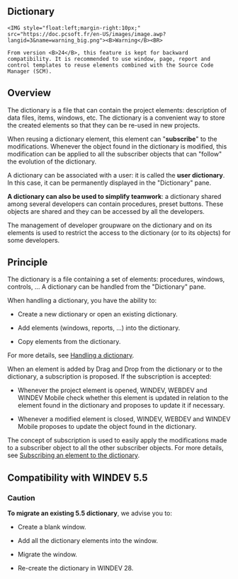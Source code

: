 
## Dictionary 
			

<DIV class="specObsolete">
	<IMG style="float:left;margin-right:10px;" src="https://doc.pcsoft.fr/en-US/images/image.awp?langid=3&name=warning_big.png"><B>Warning</B><BR>
	From version <B>24</B>, this feature is kept for backward compatibility. It is recommended to use window, page, report and control templates to reuse elements combined with the Source Code Manager (SCM).  
</DIV><a name="NOTE1"></a>
<a name="NOTE1_1"></a>


## Overview
<a name="overview_ELTTEXTE000113"></a>
The dictionary is a file that can contain the project elements: description of data files, items, windows, etc. The dictionary is a convenient way to store the created elements so that they can be re-used in new projects.

When reusing a dictionary element, this element can "**subscribe**" to the modifications. Whenever the object found in the dictionary is modified, this modification can be applied to all the subscriber objects that can "follow" the evolution of the dictionary.

A dictionary can be associated with a user: it is called the **user dictionary**. In this case, it can be permanently displayed in the "Dictionary" pane. 

**A dictionary can also be used to simplify teamwork**: a dictionary shared among several developers can contain procedures, preset buttons. These objects are shared and they can be accessed by all the developers.

The management of developer groupware on the dictionary and on its elements is used to restrict the access to the dictionary (or to its objects) for some developers.

<a name="NOTE2"></a>
<a name="NOTE2_1"></a>


## Principle
<a name="principle_ELTTEXTE000137"></a>
The dictionary is a file containing a set of elements: procedures, windows, controls, ... A dictionary can be handled from the "Dictionary" pane.

When handling a dictionary, you have the ability to:

- Create a new dictionary or open an existing dictionary.

- Add elements (windows, reports, ...) into the dictionary.

- Copy elements from the dictionary.




For more details, see [Handling a dictionary](../Editeurs/2023003.md).

When an element is added by Drag and Drop from the dictionary or to the dictionary, a subscription is proposed. If the subscription is accepted:

- Whenever the project element is opened, WINDEV, WEBDEV and WINDEV Mobile check whether this element is updated in relation to the element found in the dictionary and proposes to update it if necessary.

- Whenever a modified element is closed, WINDEV, WEBDEV and WINDEV Mobile proposes to update the object found in the dictionary.




The concept of subscription is used to easily apply the modifications made to a subscriber object to all the other subscriber objects. For more details, see [Subscribing an element to the dictionary](../Editeurs/2023001.md).

<a name="NOTE3"></a>
<a name="NOTE3_1"></a>


## Compatibility with WINDEV 5.5
<a name="compatibility_with_windev_55_ELTTEXTE000161"></a>


### Caution
<a name="caution_ELTPARAGRAPHE000057"></a>

**To migrate an existing 5.5 dictionary**, we advise you to:

- Create a blank window.

- Add all the dictionary elements into the window.

- Migrate the window.

- Re-create the dictionary in WINDEV 28.





